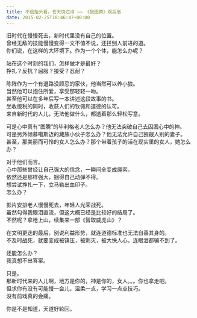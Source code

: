 ```yaml
---   
title: 不信抬头看，苍天饶过谁 —— 《狼图腾》观后感   
date: 2015-02-25T18:46:47+00:00   
---   
```

旧时代在慢慢死去，新时代里没有自己的位置。   
曾经无敌的技能慢慢变得一文不值不说，还拦别人前进的道。   
你们说，在这样的大环境下。作为一个个体，能怎么办呢？   
   
站在这个时刻的我们，怎样做才是最好？   
挣扎？反抗？屈服？接受？忍耐？   
   
陈阵作为一个有退路没顾忌的家伙，他当然可以养小狼。   
当然他可以抱住所爱，享受那轻轻一吻。   
甚至他可以在多年后写一本讲述这段故事的书。   
坐收版税的同时，收获人们的钦佩和道德的认可。   
来自新时代的人儿，无法他做什么，都透着那么轻松写意。   
   
可是心中真有“图腾”的毕利格老人怎么办？他无法突破自己去囚困心中的神。   
可是另外倾慕噶斯迈的藏族小伙子怎么办？他无法允许自己觊觎人别的妻子。   
甚至，那美丽而可怜的女人怎么办？那个带着孩子的活在现实里的女人，她怎么办？   
   
对于他们而言。   
心中那些曾经让自己强大的信念，一瞬间全变成绳索。   
依然还是那样强大，捆得自己动弹不得。   
想尝试挣扎一下，立马勒出血印子。   
怎么办？   
   
影片安排老人慢慢死去，年轻人光荣战死。   
虽然勾得我眼泪直流，但这大概已经是比较好的结局了。   
不然呢？拿枪上山，续集来一部《智取威虎山》？   
   
在文明更迭的最后，别说利益形势，就连道德标准也无法自善其身的。   
不及时战死，就要变成被镇压，被剿灭，被大快人心。连眼泪都骗不到了。   
   
还能怎么办？   
我真想不出答案。   
   
只是。   
那新时代来的人儿啊，地方是你的，神是你的，女人。。。你也拿走吧。   
但求你有没有可能慢一会儿，温柔一点，学习一点点技巧。   
没有前戏真的会痛。   
   
你是不是知道，天道好轮回。   
